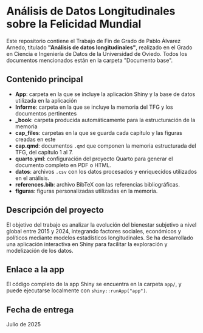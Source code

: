 # Análisis de Datos Longitudinales sobre la Felicidad Mundial

Este repositorio contiene el Trabajo de Fin de Grado de Pablo Álvarez Arnedo, titulado **"Análisis de datos longitudinales"**, realizado en el Grado en Ciencia e Ingeniería de Datos de la Universidad de Oviedo. Todos los documentos mencionados están en la carpeta "Documento base".

## Contenido principal

- **App**: carpeta en la que se incluye la aplicación Shiny y la base de datos utilizada en la aplicación
- **Informe**: carpeta en la que se incluye la memoria del TFG y los documentos pertinentes
- **_book**: carpeta producida automáticamente para la estructuración de la memoria
- **cap_files**: carpetas en la que se guarda cada capítulo y las figuras creadas en este
- **cap.qmd**: documentos `.qmd` que componen la memoria estructurada del TFG, del capítulo 1 al 7.
- **quarto.yml**: configuración del proyecto Quarto para generar el documento completo en PDF o HTML.
- **datos**: archivos `.csv` con los datos procesados y enriquecidos utilizados en el análisis.
- **references.bib**: archivo BibTeX con las referencias bibliográficas.
- **figuras**: figuras personalizadas utilizadas en la memoria.

## Descripción del proyecto

El objetivo del trabajo es analizar la evolución del bienestar subjetivo a nivel global entre 2015 y 2024, integrando factores sociales, económicos y políticos mediante modelos estadísticos longitudinales. Se ha desarrollado una aplicación interactiva en Shiny para facilitar la exploración y modelización de los datos.

## Enlace a la app

El código completo de la app Shiny se encuentra en la carpeta `app/`, y puede ejecutarse localmente con `shiny::runApp("app")`.

## Fecha de entrega

Julio de 2025



